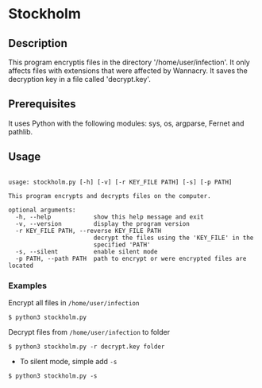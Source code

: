 # Stockholm

## Description

This program encryptis files in the directory '/home/user/infection'. 
It only affects files with extensions that were affected by Wannacry.
It saves the decryption key in a file called 'decrypt.key'.

## Prerequisites

It uses Python with the following modules: sys, os, argparse, Fernet and pathlib.

## Usage

```

usage: stockholm.py [-h] [-v] [-r KEY_FILE PATH] [-s] [-p PATH]

This program encrypts and decrypts files on the computer.

optional arguments:
  -h, --help            show this help message and exit
  -v, --version         display the program version
  -r KEY_FILE PATH, --reverse KEY_FILE PATH
                        decrypt the files using the 'KEY_FILE' in the
                        specified 'PATH'
  -s, --silent          enable silent mode
  -p PATH, --path PATH  path to encrypt or were encrypted files are located

```
### Examples

Encrypt all files in `/home/user/infection`

```shell
$ python3 stockholm.py
```

Decrypt files from `/home/user/infection` to folder

```shell
$ python3 stockholm.py -r decrypt.key folder
```

- To silent mode, simple add `-s`

```shell
$ python3 stockholm.py -s
```

